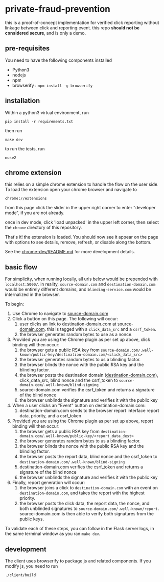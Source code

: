 # private-fraud-prevention

this is a proof-of-concept implementation for verified click reporting without linkage between click and reporting event. this repo **should not be considered secure**, and is only a demo.

## pre-requisites

You need to have the following components installed

* Python3
* nodejs
* npm
* browserify : `npm install -g browserify`

## installation

Within a python3 virtual environment, run

```
pip install -r requirements.txt
```

then run

```
make dev
```

to run the tests, run

```
nose2
```

## chrome extension

this relies on a simple chrome extension to handle the flow on the user side. To load the extension open your chrome browser and navigate to

```
chrome://extensions
```

from this page click the slider in the upper right corner to enter "developer mode", if you are not already.

once in dev mode, click 'load unpacked' in the upper left corner, then select the `chrome` directory of this repository.

That's it! the extension is loaded. You should now see it appear on the page with options to see details, remove, refresh, or disable along the bottom.

See the [chrome-dev/README.md](../chrome-dev/README.md) for more development details.

## basic flow

For simplicity, when running locally, all urls below would be prepended with `localhost:5000/`. in reality, `source-domain.com` and `destination-domain.com` would be entirely different domains, and `blinding-service.com` would be internalized in the browser.

To begin:
1. Use Chrome to navigate to [source-domain.com](http://localhost:5000/source-domain.com)
2. Click a button on this page. The following will occur:
    1. user clicks an link to [destination-domain.com](localhost:5000/destination-domain.com) at [source-domain.com](localhost:5000/source-domain.com). this is tagged with a `click_data_src` and a `csrf_token`.
    2. the browser generates random bytes to use as a nonce.
3. Provided you are using the Chrome plugin as per set up above, click binding will then occur:
    1. the browser gets a public RSA key from `source-domain.com/.well-known/public-key/destination-domain.com/<click_data_src>`
    2. the browser generates random bytes to us a blinding factor.
    3. the browser blinds the nonce with the public RSA key and the blinding factor.
    4. the browser posts the destination domain ([destination-domain.com](localhost:5000/destination-domain.com)), click_data_src, blind nonce and the csrf_token to `source-domain.com/.well-known/blind-signing`
    5. source-domain.com verifies the csrf_token and returns a signature of the blind nonce
    6. the browser unblinds the signature and verifies it with the public key
4. When a user clicks an "Event" button on destination-domain.com:
   1. destination-domain.com sends to the browser report interface report data, priority, and a csrf_token
5. Provided you are using the Chrome plugin as per set up above, report binding will then occur:
    1. the browser gets a public RSA key from `destination-domain.com/.well-known/public-key/<report_data_dest>`
    2. the browser generates random bytes to us a blinding factor.
    3. the browser blinds the nonce with the public RSA key and the blinding factor.
    4. the browser posts the report data, blind nonce and the csrf_token to `destination-domain.com/.well-known/blind-signing`
    5. destination-domain.com verifies the csrf_token and returns a signature of the blind nonce
    6. the browser unblinds the signature and verifies it with the public key
6. Finally, report generation will occur:
    1. the browser joins a click to `destination-domain.com` with an event on `destination-domain.com`, and takes the report with the highest priority.
    2. the browser posts the click data, the report data, the nonce, and both unblinded signatures to `source-domain.com/.well-known/report`. source-domain.com is then able to verify both signatures from the public keys.


To validate each of these steps, you can follow in the Flask server logs, in the same terminal window as you ran `make dev`.


## development

The client uses browserify to package js and related components.
If you modify js, you need to run

```
./client/build
```
